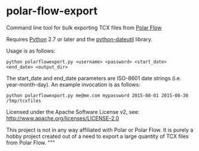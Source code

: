 # polar-flow-export
Command line tool for bulk exporting TCX files from [Polar Flow](https://flow.polar.com/)

Requires [Python](https://www.python.org) 2.7 or later and the [python-dateutil](https://pypi.python.org/pypi/python-dateutil) library.

Usage is as follows:

    python polarflowexport.py <username> <password> <start_date> <end_date> <output_dir>

The start_date and end_date parameters are ISO-8601 date strings (i.e.
year-month-day). An example invocation is as follows:

    python polarflowexport.py me@me.com mypassword 2015-08-01 2015-08-30 /tmp/tcxfiles

Licensed under the Apache Software License v2, see: http://www.apache.org/licenses/LICENSE-2.0

This project is not in any way affiliated with Polar or Polar Flow. It is purely a
hobby project created out of a need to export a large quantity of TCX files from 
Polar Flow.
"""


